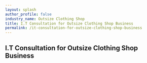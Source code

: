 ```yaml
---
layout: splash 
author_profile: false 
industry_name: Outsize Clothing Shop
title: I.T Consultation for Outsize Clothing Shop Business
permalink: /it-consultation-for-outsize-clothing-shop-business
---
```


## I.T Consultation for Outsize Clothing Shop Business